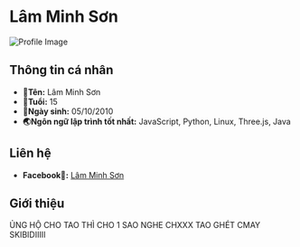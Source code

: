 # Lâm Minh Sơn

![Profile Image](![image](https://image.dienthoaivui.com.vn/x,webp,q90/https://dashboard.dienthoaivui.com.vn/uploads/dashboard/editor_upload/hinh-nen-may-tinh-4k-51.jpg)
)

## Thông tin cá nhân

- **🌸Tên:** Lâm Minh Sơn
- **🎂Tuổi:** 15
- **💫Ngày sinh:** 05/10/2010
- **🌏Ngôn ngữ lập trình tốt nhất:** JavaScript, Python, Linux, Three.js, Java

## Liên hệ

- **Facebook🪼:** [Lâm Minh Sơn](https://www.facebook.com/lms.cutii/)

## Giới thiệu

ỦNG HỘ CHO TAO THÌ CHO 1 SAO NGHE CHXXX TAO GHÉT CMAY SKIBIDIIIII
